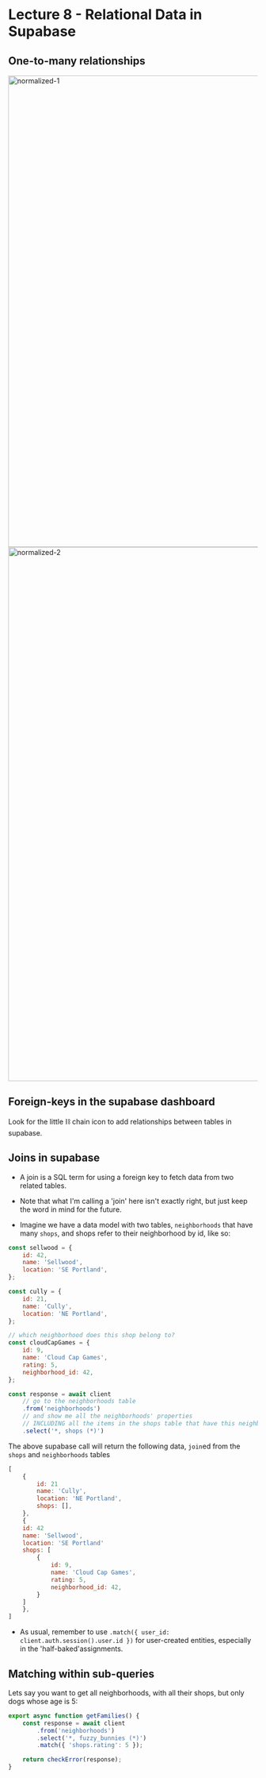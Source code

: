 # Lecture 8 - Relational Data in Supabase

## One-to-many relationships
<img width="950" alt="normalized-1" src="https://user-images.githubusercontent.com/16160135/160891769-4df98ef0-478a-4cf4-9daf-36fb6dbc11ce.png">

<img width="1076" alt="normalized-2" src="https://user-images.githubusercontent.com/16160135/160891763-0a6fb958-6b2e-4abb-9fbf-eb60497fe628.png">

## Foreign-keys in the supabase dashboard

Look for the little ⛓️ chain icon to add relationships between tables in supabase.
## Joins in supabase

- A join is a SQL term for using a foreign key to fetch data from two related tables. 
- Note that what I'm calling a 'join' here isn't exactly right, but just keep the word in mind for the future.

- Imagine we have a data model with two tables, `neighborhoods` that have many `shops`, and shops refer to their neighborhood by id, like so:

```js
const sellwood = {
    id: 42,
    name: 'Sellwood',
    location: 'SE Portland',
};

const cully = {
    id: 21,
    name: 'Cully',
    location: 'NE Portland',
};

// which neighborhood does this shop belong to?
const cloudCapGames = {
    id: 9,
    name: 'Cloud Cap Games',
    rating: 5,
    neighborhood_id: 42,
};

```

```js
const response = await client
    // go to the neighborhoods table
    .from('neighborhoods')
    // and show me all the neighborhoods' properties
    // INCLUDING all the items in the shops table that have this neighborhood as their neighborhood_id
    .select('*, shops (*)')
```

The above supabase call will return the following data, `join`ed from the `shops` and `neighborhoods` tables

```js
[
    {
        id: 21
        name: 'Cully',
        location: 'NE Portland',
        shops: [],
    },
    {
    id: 42
    name: 'Sellwood',
    location: 'SE Portland'
    shops: [
        {
            id: 9,
            name: 'Cloud Cap Games',
            rating: 5,
            neighborhood_id: 42,
        }
    ]
    },
]
```

- As usual, remember to use `.match({ user_id: client.auth.session().user.id })` for user-created entities, especially in the 'half-baked'assignments.

## Matching within sub-queries

Lets say you want to get all neighborhoods, with all their shops, but only dogs whose age is 5:

```js
export async function getFamilies() {
    const response = await client
        .from('neighborhoods')
        .select('*, fuzzy_bunnies (*)')
        .match({ 'shops.rating': 5 });

    return checkError(response);    
}
```
